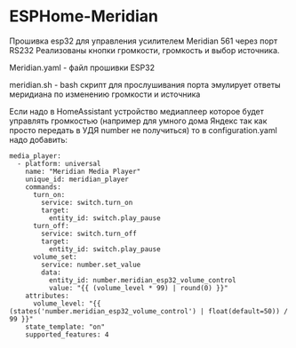 # ESPHome-Meridian
Прошивка esp32 для управления усилителем Meridian 561 через порт RS232
Реализованы кнопки громкости, громкость и выбор источника.

Meridian.yaml - файл прошивки ESP32

meridian.sh - bash скрипт для прослушивания порта эмулирует ответы меридиана по изменению громкости и источника

Если надо в HomeAssistant устройство медиаплеер которое будет управлять громкостью (например для умного дома Яндекс так как просто передать в УДЯ number не получиться) то в configuration.yaml надо добавить:
```
media_player:
  - platform: universal
    name: "Meridian Media Player"
    unique_id: meridian_player
    commands:
      turn_on:
        service: switch.turn_on
        target:
          entity_id: switch.play_pause
      turn_off:
        service: switch.turn_off
        target:
          entity_id: switch.play_pause
      volume_set:
        service: number.set_value
        data:
          entity_id: number.meridian_esp32_volume_control
          value: "{{ (volume_level * 99) | round(0) }}"
    attributes:
      volume_level: "{{ (states('number.meridian_esp32_volume_control') | float(default=50)) / 99 }}"
    state_template: "on"
    supported_features: 4
```
